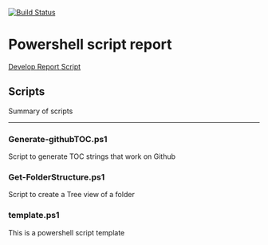 [![Build Status](https://dev.azure.com/familie-boers/Powershell/_apis/build/status/LeonB87.Powershell-Scripts?branchName=develop)](https://dev.azure.com/familie-boers/Powershell/_build/latest?definitionId=10&branchName=develop) 

# Powershell script report 
[Develop Report Script](https://pscodehealth.blob.core.windows.net/pscodehealthcontainer/develop-PSCodeHealthReport.html) 

## Scripts 
 
Summary of scripts 

---

### Generate-githubTOC.ps1 
 
Script to generate TOC strings that work on Github 
 

### Get-FolderStructure.ps1 
 
Script to create a Tree view of a folder 
 

### template.ps1 
 
This is a powershell script template 
 


